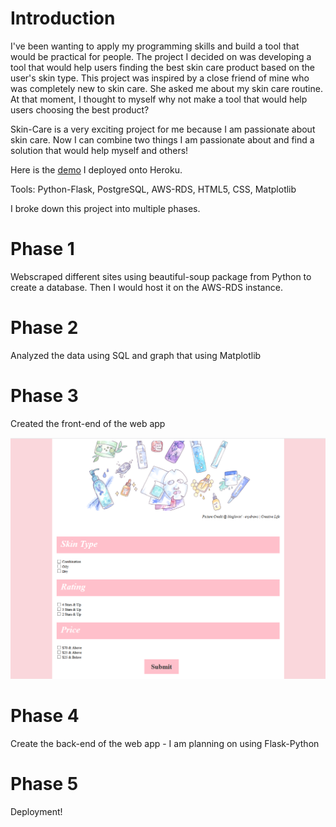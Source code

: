 # Introduction
I've been wanting to apply my programming skills and build a tool that would be practical for people.  The project I decided on was developing a tool that would help users finding the best skin care product based on the user's skin type.  This project was inspired by a close friend of mine who was completely new to skin care.  She asked me about my skin care routine.  At that moment, I thought to myself why not make a tool that would help users choosing the best product?  

Skin-Care is a very exciting project for me because I am passionate about skin care.  Now I can combine two things I am passionate about and find a solution that would help myself and others! 

Here is the [demo](https://skin-care-gd.herokuapp.com/) I deployed onto Heroku.

Tools: Python-Flask, PostgreSQL, AWS-RDS, HTML5, CSS, Matplotlib

I broke down this project into multiple phases.   

# Phase 1
Webscraped different sites using beautiful-soup package from Python to create a database.  Then I would host it on the AWS-RDS instance.

# Phase 2
Analyzed the data using SQL and graph that using Matplotlib

# Phase 3
Created the front-end of the web app

![](phase-i-ii/images/front-end.PNG)

# Phase 4
Create the back-end of the web app - I am planning on using Flask-Python

# Phase 5
Deployment!